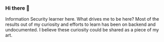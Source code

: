 ### Hi there 👋
Information Security learner here. What drives me to be here? Most of the results out of my curiosity and efforts to learn has been on backend and undocumented. I believe these curiosity could be shared as a piece of my art. 

<!--
**sudoblanc/sudoblanc** is a ✨ _special_ ✨ repository because its `README.md` (this file) appears on your GitHub profile.

Here are some ideas to get you started:

- 🔭 I’m currently working on ...
- 🌱 I’m currently learning ...
- 👯 I’m looking to collaborate on ...
- 🤔 I’m looking for help with ...
- 💬 Ask me about ...
- 📫 How to reach me: ...
- 😄 Pronouns: ...
- ⚡ Fun fact: ...
-->

